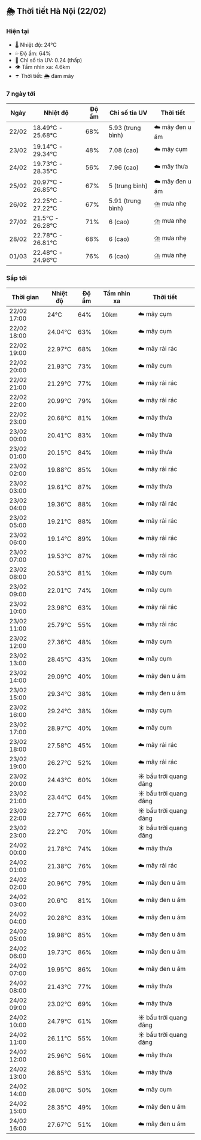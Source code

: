 ## 🌦️ Thời tiết Hà Nội (22/02)

### Hiện tại

- 🌡️ Nhiệt độ: 24℃
- 💦 Độ ẩm: 64%
- 🌟 Chỉ số tia UV: 0.24 (thấp)
- 👁️ Tầm nhìn xa: 4.6km
- ☂️ Thời tiết: 🌦️ đám mây

### 7 ngày tới

| Ngày | Nhiệt độ | Độ ẩm | Chỉ số tia UV | Thời tiết |
| --- | --- | --- | --- | --- |
| 22/02 | 18.49℃ - 25.68℃ | 68% | 5.93 (trung bình) | ☁️ mây đen u ám |
| 23/02 | 19.14℃ - 29.34℃ | 48% | 7.08 (cao) | ☁️ mây cụm |
| 24/02 | 19.73℃ - 28.35℃ | 56% | 7.96 (cao) | ☁️ mây thưa |
| 25/02 | 20.97℃ - 26.85℃ | 67% | 5 (trung bình) | ☁️ mây đen u ám |
| 26/02 | 22.25℃ - 27.22℃ | 67% | 5.91 (trung bình) | ⛈️ mưa nhẹ |
| 27/02 | 21.5℃ - 26.28℃ | 71% | 6 (cao) | ⛈️ mưa nhẹ |
| 28/02 | 22.78℃ - 26.81℃ | 68% | 6 (cao) | ⛈️ mưa nhẹ |
| 01/03 | 22.48℃ - 24.96℃ | 76% | 6 (cao) | ⛈️ mưa nhẹ |

### Sắp tới

| Thời gian | Nhiệt độ | Độ ẩm | Tầm nhìn xa | Thời tiết |
| --- | --- | --- | --- | --- |
| 22/02 17:00 | 24℃ | 64% | 10km | ☁️ mây cụm |
| 22/02 18:00 | 24.04℃ | 63% | 10km | ☁️ mây cụm |
| 22/02 19:00 | 22.97℃ | 68% | 10km | ☁️ mây rải rác |
| 22/02 20:00 | 21.93℃ | 73% | 10km | ☁️ mây cụm |
| 22/02 21:00 | 21.29℃ | 77% | 10km | ☁️ mây rải rác |
| 22/02 22:00 | 20.99℃ | 79% | 10km | ☁️ mây rải rác |
| 22/02 23:00 | 20.68℃ | 81% | 10km | ☁️ mây thưa |
| 23/02 00:00 | 20.41℃ | 83% | 10km | ☁️ mây thưa |
| 23/02 01:00 | 20.15℃ | 84% | 10km | ☁️ mây thưa |
| 23/02 02:00 | 19.88℃ | 85% | 10km | ☁️ mây rải rác |
| 23/02 03:00 | 19.61℃ | 87% | 10km | ☁️ mây thưa |
| 23/02 04:00 | 19.36℃ | 88% | 10km | ☁️ mây rải rác |
| 23/02 05:00 | 19.21℃ | 88% | 10km | ☁️ mây rải rác |
| 23/02 06:00 | 19.14℃ | 89% | 10km | ☁️ mây rải rác |
| 23/02 07:00 | 19.53℃ | 87% | 10km | ☁️ mây rải rác |
| 23/02 08:00 | 20.53℃ | 81% | 10km | ☁️ mây cụm |
| 23/02 09:00 | 22.01℃ | 74% | 10km | ☁️ mây cụm |
| 23/02 10:00 | 23.98℃ | 63% | 10km | ☁️ mây rải rác |
| 23/02 11:00 | 25.79℃ | 55% | 10km | ☁️ mây rải rác |
| 23/02 12:00 | 27.36℃ | 48% | 10km | ☁️ mây cụm |
| 23/02 13:00 | 28.45℃ | 43% | 10km | ☁️ mây cụm |
| 23/02 14:00 | 29.09℃ | 40% | 10km | ☁️ mây đen u ám |
| 23/02 15:00 | 29.34℃ | 38% | 10km | ☁️ mây đen u ám |
| 23/02 16:00 | 29.24℃ | 38% | 10km | ☁️ mây cụm |
| 23/02 17:00 | 28.97℃ | 40% | 10km | ☁️ mây cụm |
| 23/02 18:00 | 27.58℃ | 45% | 10km | ☁️ mây rải rác |
| 23/02 19:00 | 26.27℃ | 52% | 10km | ☁️ mây rải rác |
| 23/02 20:00 | 24.43℃ | 60% | 10km | ☀️ bầu trời quang đãng |
| 23/02 21:00 | 23.44℃ | 64% | 10km | ☀️ bầu trời quang đãng |
| 23/02 22:00 | 22.77℃ | 66% | 10km | ☀️ bầu trời quang đãng |
| 23/02 23:00 | 22.2℃ | 70% | 10km | ☀️ bầu trời quang đãng |
| 24/02 00:00 | 21.78℃ | 74% | 10km | ☁️ mây thưa |
| 24/02 01:00 | 21.38℃ | 76% | 10km | ☁️ mây rải rác |
| 24/02 02:00 | 20.96℃ | 79% | 10km | ☁️ mây đen u ám |
| 24/02 03:00 | 20.6℃ | 81% | 10km | ☁️ mây đen u ám |
| 24/02 04:00 | 20.28℃ | 83% | 10km | ☁️ mây đen u ám |
| 24/02 05:00 | 19.98℃ | 85% | 10km | ☁️ mây đen u ám |
| 24/02 06:00 | 19.73℃ | 86% | 10km | ☁️ mây đen u ám |
| 24/02 07:00 | 19.95℃ | 86% | 10km | ☁️ mây đen u ám |
| 24/02 08:00 | 21.43℃ | 77% | 10km | ☁️ mây thưa |
| 24/02 09:00 | 23.02℃ | 69% | 10km | ☁️ mây thưa |
| 24/02 10:00 | 24.79℃ | 61% | 10km | ☀️ bầu trời quang đãng |
| 24/02 11:00 | 26.11℃ | 55% | 10km | ☀️ bầu trời quang đãng |
| 24/02 12:00 | 25.96℃ | 56% | 10km | ☁️ mây thưa |
| 24/02 13:00 | 26.85℃ | 53% | 10km | ☁️ mây thưa |
| 24/02 14:00 | 28.08℃ | 50% | 10km | ☁️ mây cụm |
| 24/02 15:00 | 28.35℃ | 49% | 10km | ☁️ mây đen u ám |
| 24/02 16:00 | 27.67℃ | 51% | 10km | ☁️ mây đen u ám |
